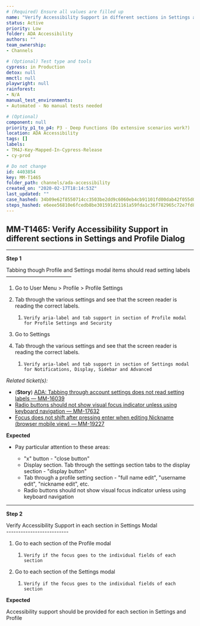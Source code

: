 ```yaml
---
# (Required) Ensure all values are filled up
name: "Verify Accessibility Support in different sections in Settings and Profile Dialog"
status: Active
priority: Low
folder: ADA Accessibility
authors: ""
team_ownership: 
- Channels

# (Optional) Test type and tools
cypress: in Production
detox: null
mmctl: null
playwright: null
rainforest: 
- N/A
manual_test_environments: 
- Automated - No manual tests needed

# (Optional)
component: null
priority_p1_to_p4: P3 - Deep Functions (Do extensive scenarios work?)
location: ADA Accessibility
tags: []
labels: 
- TM4J-Key-Mapped-In-Cypress-Release
- cy-prod

# Do not change
id: 4403854
key: MM-T1465
folder_path: channels/ada-accessibility
created_on: "2020-02-17T18:14:53Z"
last_updated: ""
case_hashed: 34b09e62f8550714cc3503be2dd9c6060eb4cb91101fd00dab42f055d044e09a6aa2715dacc6d432343690a7f61c91e6
steps_hashed: e6eee56810e6fcedb8be301591d21161a59fda1c36f782965c72e7fd8edd07b01ec342477c4fccebc2229254fdd57eb8
---
```


## MM-T1465: Verify Accessibility Support in different sections in Settings and Profile Dialog

---

**Step 1**

Tabbing though Profile and Settings modal items should read setting labels\
–––––––––––––––––––––––––

1. Go to User Menu > Profile > Profile Settings

2. Tab through the various settings and see that the screen reader is reading the correct labels.

   1. ```
      Verify aria-label and tab support in section of Profile modal for Profile Settings and Security
      ```

3. Go to Settings

4. Tab through the various settings and see that the screen reader is reading the correct labels.

   1. ```
      Verify aria-label and tab support in section of Settings modal for Notifications, Display, Sidebar and Advanced
      ```

_Related ticket(s):_

- (**Story**) [ADA: Tabbing through account settings does not read setting labels — MM-16039](https://mattermost.atlassian.net/browse/MM-16039)
- [Radio buttons should not show visual focus indicator unless using keyboard navigation — MM-17632](https://mattermost.atlassian.net/browse/MM-17632)
- [Focus does not shift after pressing enter when editing Nickname (browser mobile view) — MM-19227](https://mattermost.atlassian.net/browse/MM-19227)

**Expected**

- Pay particular attention to these areas:

  - "x" button - "close button"
  - Display section. Tab through the settings section tabs to the display section - "display button"
  - Tab through a profile setting section - "full name edit", "username edit", "nickname edit", etc.
  - Radio buttons should not show visual focus indicator unless using keyboard navigation

---

**Step 2**

Verify Accessibility Support in each section in Settings Modal\
\--------------------------

1. Go to each section of the Profile modal

   1. `Verify if the focus goes to the individual fields of each section`

2. Go to each section of the Settings modal

   1. `Verify if the focus goes to the individual fields of each section`

**Expected**

Accessibility support should be provided for each section in Settings and Profile

